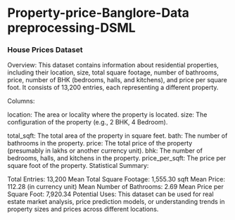 # Property-price-Banglore-Data preprocessing-DSML
### House Prices Dataset
Overview: This dataset contains information about residential properties, including their location, size, total square footage, number of bathrooms, price, number of BHK (bedrooms, halls, and kitchens), and price per square foot. It consists of 13,200 entries, each representing a different property.

Columns:

location: The area or locality where the property is located.
size: The configuration of the property (e.g., 2 BHK, 4 Bedroom).

total_sqft: The total area of the property in square feet.
bath: The number of bathrooms in the property.
price: The total price of the property (presumably in lakhs or another currency unit).
bhk: The number of bedrooms, halls, and kitchens in the property.
price_per_sqft: The price per square foot of the property.
Statistical Summary:

Total Entries: 13,200
Mean Total Square Footage: 1,555.30 sqft
Mean Price: 112.28 (in currency unit)
Mean Number of Bathrooms: 2.69
Mean Price per Square Foot: 7,920.34
Potential Uses: This dataset can be used for real estate market analysis, price prediction models, or understanding trends in property sizes and prices across different locations.
